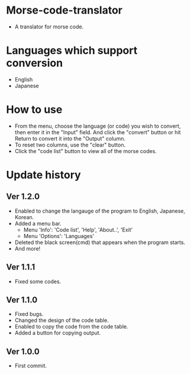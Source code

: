 # Morse-code-translator
- A translator for morse code.

# Languages which support conversion
- English
- Japanese

# How to use
- From the menu, choose the language (or code) you wish to convert, then enter it in the "Input" field. And click the "convert" button or hit Return to convert it into the "Output" column.
- To reset two columns, use the "clear" button.
- Click the "code list" button to view all of the morse codes.

# Update history
## Ver 1.2.0
- Enabled to change the langauge of the program to English, Japanese, Korean.
- Added a menu bar.
  - Menu 'Info': 'Code list', 'Help', 'About..', 'Exit'
  - Menu 'Options': 'Languages'
- Deleted the black screen(cmd) that appears when the program starts.
- And more!
## Ver 1.1.1
- Fixed some codes.
## Ver 1.1.0
- Fixed bugs.
- Changed the design of the code table.
- Enabled to copy the code from the code table.
- Added a button for copying output.
## Ver 1.0.0
- First commit.
